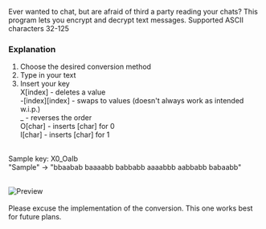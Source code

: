 Ever wanted to chat, but are afraid of third a party reading your chats? This program lets you encrypt and decrypt text messages. Supported ASCII characters 32-125
<br>
### Explanation
1. Choose the desired conversion method
2. Type in your text
3. Insert your key
<br> X[index] - deletes a value
<br> -[index][index] - swaps to values (doesn't always work as intended w.i.p.)
<br> _ - reverses the order
<br> O[char] - inserts [char] for 0
<br> I[char] - inserts [char] for 1
<br>
Sample key: X0_OaIb
<br> "Sample" -> "bbaabab baaaabb babbabb aaaabbb aabbabb babaabb"
<br>
<br>

![Preview](https://i.imgur.com/2sGkAyc.png)
<br>
<br> Please excuse the implementation of the conversion. This one works best for future plans.
